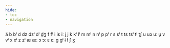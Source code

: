 ```yaml
---
hide:
- toc
- navigation
---
```

ä
b
bʲ
d
dz
dzʲ
dʲ
d̠ʒ
f
fʲ
i
iɛ
iː
i̯
j
k
kʲ
lʲ
m
mʲ
n
nʲ
p
pʲ
r
s
sʲ
t
ts
tsʲ
tʲ
t̠ʃ
u
uɔ
uː
u̯
v
vʲ
x
xʲ
z
zʲ
æ
æː
ɔ
ɔː
ɛ
ɛː
ɡ
ɡʲ
ɨ
ɫ
ʃ
ʒ
